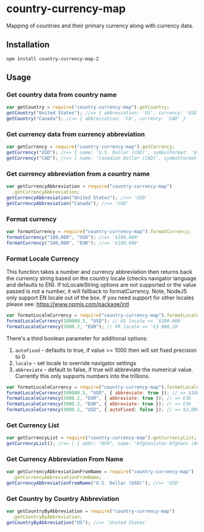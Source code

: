 # country-currency-map

Mapping of countries and their primary currency along with currency data.

## Installation

    npm install country-currency-map-2

## Usage

### Get country data from country name

```js
var getCountry = require("country-currency-map").getCountry;
getCountry("United States"); //=> { abbreviation: 'US', currency: 'USD' }
getCountry("Canada"); //=> { abbreviation: 'CA', currency: 'CAD' }
```

### Get currency data from currency abbreviation

```js
var getCurrency = require("country-currency-map").getCurrency;
getCurrency("USD"); //=> { name: 'U.S. Dollar (USD)', symbolFormat: '${#}' }
getCurrency("CAD"); //=> { name: 'Canadian Dollar (CAD)', symbolFormat: 'C${#}' }
```

### Get currency abbreviation from a country name

```js
var getCurrencyAbbreviation = require("country-currency-map")
  .getCurrencyAbbreviation;
getCurrencyAbbreviation("United States"); //=> 'USD'
getCurrencyAbbreviation("Canada"); //=> 'CAD'
```

### Format currency

```js
var formatCurrency = require("country-currency-map").formatCurrency;
formatCurrency("100,000", "USD"); //=> '$100,000'
formatCurrency("100,000", "EUR"); //=> '€100,000'
```

### Format Locale Currency

This function takes a number and currency abbreviation then returns back the currency string based on the country locale (checks navigator language and defaults to EN). If toLocaleString options are not supported or the value passed is not a number, it will fallback to formatCurrency. Note, NodeJS only support EN locale out of the box. If you need support for other locales please see: https://www.npmjs.com/package/intl

```js
var formatLocaleCurrency = require("country-currency-map").formatLocaleCurrency;
formatLocaleCurrency(100000.5, "USD"); // US locale => '$100.000
formatLocaleCurrency(3000.2, "EUR"); // FR locale => '€3 000,20
```

There's a third boolean parameter for additional options:

1. `autoFixed` - defaults to true, if value >= 1000 then will set fixed precision to 0
1. `locale` - set locale to override navigator settings
1. `abbreviate` - default to false, if true will abbreviate the numerical value. Currently this only supports numbers into the trillions.

```js
var formatLocaleCurrency = require("country-currency-map").formatLocaleCurrency;
formatLocaleCurrency(100000.5, "USD", { abbreviate: true }); // => $100k
formatLocaleCurrency(3000.2, "EUR", { abbreviate: true }); // => €3k
formatLocaleCurrency(3000.2, "EUR", { abbreviate: true }); // => €3k
formatLocaleCurrency(3000.2, "USD", { autoFixed: false }); // => $3,000.20
```

### Get Currency List

```js
var getCurrencyList = require("country-currency-map").getCurrencyList;
getCurrencyList(); //=> [ { abbr: "AFA", name: "Afghanistan Afghani (AFA)", symbolFormat: "AFA {#}" }, { abbr: "ALL", name: "Albanian Lek (ALL)", symbolFormat:, "ALL {#}" }, ... ]
```

### Get Currency Abbreviation From Name

```js
var getCurrencyAbbreviationFromName = require("country-currency-map")
  .getCurrencyAbbreviationFromName;
getCurrencyAbbreviationFromName("U.S. Dollar (USD)"); //=> 'USD'
```

### Get Country by Country Abbreviation

```js
var getCountryByAbbreviation = require("country-currency-map")
  .getCountryByAbbreviation;
getCountryByAbbreviation("US"); //=> 'United States'
```
